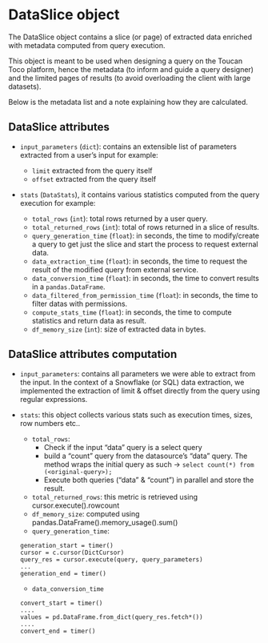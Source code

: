 # DataSlice object

The DataSlice object contains a slice (or page) of extracted data enriched with metadata computed from query execution.

This object is meant to be used when designing a query on the Toucan Toco platform, hence the metadata (to inform and guide a query designer) and the limited pages of results (to avoid overloading the client with large datasets).

Below is the metadata list and a note explaining how they are calculated.

## DataSlice attributes

* `input_parameters` (`dict`): contains an extensible list of parameters extracted from a user’s input for example:

    * `limit` extracted from the query itself
    * `offset` extracted from the query itself

* `stats` (`DataStats`), it contains various statistics computed from the query execution for example:

    * `total_rows` (`int`): total rows returned by a user query.
    * `total_returned_rows` (`int`): total of rows returned in a slice of results.
    * `query_generation_time` (`float`): in seconds, the time to modify/create a query to get just the slice and start the process to request external data.
    * `data_extraction_time` (`float`): in seconds, the time to request the result of the modified query from external service.
    * `data_conversion_time` (`float`): in seconds, the time to convert results in a `pandas.DataFrame`.
    * `data_filtered_from_permission_time` (`float`): in seconds, the time to filter datas with permissions.
    * `compute_stats_time` (`float`): in seconds, the time to compute statistics and return data as result.
    * `df_memory_size` (`int`): size of extracted data in bytes.

## DataSlice attributes computation

* `input_parameters`:
 contains all parameters we were able to extract from the input. In the context of a Snowflake (or SQL) data extraction, we implemented the extraction of limit & offset directly from the query using regular expressions.

* `stats`: this object collects various stats such as execution times, sizes, row numbers etc..

    * `total_rows`:
        * Check if the input “data” query is a select query
        * build a “count” query from the datasource’s “data” query. The method wraps the initial query as such → `select count(*) from (<original-query>);`
        * Execute both queries (“data” & “count”) in parallel and store the result.
    * `total_returned_rows`: this metric is retrieved using cursor.execute().rowcount
    * `df_memory_size`: computed using pandas.DataFrame().memory_usage().sum()
    * `query_generation_time`:
    ```
    generation_start = timer()
    cursor = c.cursor(DictCursor)
    query_res = cursor.execute(query, query_parameters)
    ...
    generation_end = timer()
    ```

    * `data_conversion_time`

    ```
    convert_start = timer()
    ....
    values = pd.DataFrame.from_dict(query_res.fetch*())
    ....
    convert_end = timer()
    ```
